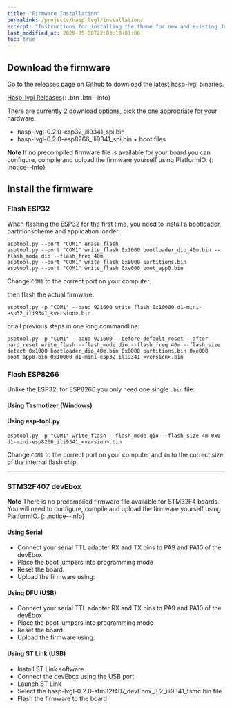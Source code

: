 ```yaml
---
title: "Firmware Installation"
permalink: /projects/hasp-lvgl/installation/
excerpt: "Instructions for installing the theme for new and existing Jekyll based sites."
last_modified_at: 2020-05-08T22:03:18+01:00
toc: true
---
```


## Download the firmware

Go to the releases page on Github to download the latest hasp-lvgl binaries.

[<i class="fas fa-download"></i> Hasp-lvgl Releases](https://github.com/fvanroie/hasp-lvgl/releases){: .btn .btn--info}

There are currently 2 download options, pick the one appropriate for your hardware:
- hasp-lvgl-0.2.0-esp32_ili9341_spi.bin
- hasp-lvgl-0.2.0-esp8266_ili9341_spi.bin + boot files

**Note** If no precompiled firmware file is available for your board you can configure, compile and upload the firmware yourself using PlatformIO.
{: .notice--info}


## Install the firmware

### Flash ESP32

When flashing the ESP32 for the first time, you need to install a bootloader, partitionscheme and application loader:
```
esptool.py --port "COM1" erase_flash
esptool.py --port "COM1" write_flash 0x1000 bootloader_dio_40m.bin --flash_mode dio --flash_freq 40m
esptool.py --port "COM1" write_flash 0x8000 partitions.bin
esptool.py --port "COM1" write_flash 0xe000 boot_app0.bin
```

Change `COM1` to the correct port on your computer.

then flash the actual firmware:

```
esptool.py -p "COM1" --baud 921600 write_flash 0x10000 d1-mini-esp32_ili9341_<version>.bin
```

or all previous steps in one long commandline:

```
esptool.py -p "COM1" --baud 921600 --before default_reset --after hard_reset write_flash --flash_mode dio --flash_freq 40m --flash_size detect 0x1000 bootloader_dio_40m.bin 0x8000 partitions.bin 0xe000 boot_app0.bin 0x10000 d1-mini-esp32_ili9341_<version>.bin
```

### Flash ESP8266

Unlike the ESP32, for ESP8266 you only need one single `.bin` file:

#### Using Tasmotizer (Windows)

#### Using esp-tool.py

```
esptool.py -p "COM1" write_flash --flash_mode qio --flash_size 4m 0x0 d1-mini-esp8266_ili9341_<version>.bin
```

Change `COM1` to the correct port on your computer and `4m` to the correct size of the internal flash chip.

----------------------------------------------------------------------------------

### STM32F407 devEbox

**Note** There is no precompiled firmware file available for STM32F4 boards. You will need to configure, compile and upload the firmware yourself using PlatformIO.
{: .notice--info}

#### Using Serial

- Connect your serial TTL adapter RX and TX pins to PA9 and PA10 of the devEbox.
- Place the boot jumpers into programming mode
- Reset the board.
- Upload the firmware using:

#### Using DFU (USB)

- Connect your serial TTL adapter RX and TX pins to PA9 and PA10 of the devEbox.
- Place the boot jumpers into programming mode
- Reset the board.
- Upload the firmware using:

#### Using ST Link (USB)

- Install ST Link software
- Connect the devEbox using the USB port
- Launch ST Link
- Select the hasp-lvgl-0.2.0-stm32f407_devEbox_3.2_ili9341_fsmc.bin file
- Flash the firmware to the board